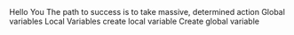 <o>
Hello You
The path to success is to take massive, determined action
Global variables
Local Variables
create local variable
Create global variable
